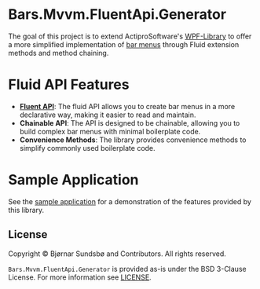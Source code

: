 # Bars.Mvvm.FluentApi.Generator
The goal of this project is to extend ActiproSoftware's [WPF-Library](https://github.com/Actipro/WPF-Controls) to offer a more simplified implementation of [bar menus](https://www.actiprosoftware.com/products/controls/wpf/bars) through Fluid extension methods and method chaining.

# Fluid API Features

* **[Fluent API](./Source/FluentApi.Generator/README.md)**: The fluid API allows you to create bar menus in a more declarative way, making it easier to read and maintain.
* **Chainable API**: The API is designed to be chainable, allowing you to build complex bar menus with minimal boilerplate code.
* **Convenience Methods**: The library provides convenience methods to simplify commonly used boilerplate code.

# Sample Application
See the [sample application](./Source/FluentApi.Wpf.Sample/README.md) for a demonstration of the features provided by this library.

## License

Copyright © Bjørnar Sundsbø and Contributors. All rights reserved.

`Bars.Mvvm.FluentApi.Generator` is provided as-is under the BSD 3-Clause License. For more information see [LICENSE](./LICENSE).